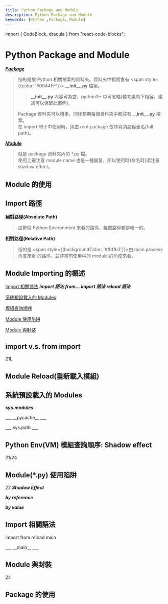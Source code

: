 ```yaml
---
title: Python Package and Module
description: Python Package and Module
keywords: [Python ,Package, Module]
---
```

import { CodeBlock, dracula  } from "react-code-blocks";

# Python Package and Module

[ ___Package___ ](#using_package)
> 
> 指的是放 Python 相關檔案的資料夾。資料夾中預期會有 <span style={{color: '#0044FF'}}> __\_\_init\_\_.py__ </span> 檔案。  
>> __\_\_init\_\_.py__ 內容可為空，python3+ 中可省略(若考慮向下相容，建議可以保留此慣例)。  
> 
> Package 資料夾可以槽串，同樣預期每個資料夾中都該有 __\_\_init\_\_.py__ 檔案。  
> 在 import 句子中使用時，須由 root package 依序寫清路徑全名(full path)。  

[ ___Module___ ](#using_module)

> 就是 package 資料夾內的 \*.py 檔。  
> 使用上需注意 module name 也是一種變量，所以使用時(命名時)須注意 shadow effect。  

## <span id="using_module">Module 的使用</span>

## Import 路徑
__絕對路徑(Absolute Path)__
> 由整個 Python Environment 來看的路徑。每個路徑都是唯一的。  

__相對路徑(Relative Path)__
> 指的是 <span style={{backgroundColor: '#ffd1b3'}}>由 main process 角度來看</span> 的路徑。並非當前使用中的 module 的角度來看。  


## Module Importing 的概述
[Import 相關語法](#importing_syntax)
___import 語法___
___from\.\.\. import 語法___
___reload 語法___

[系統預設載入的 Modules](#default_modules)

[模組查詢順序](#loading_shadow)

[Module 使用陷阱](#module_pitfall)

[Module 與封裝](#module_envelop)






## import v\.s\. from import
21L

## Module Reload(重新載入模組)


## <span id='default_modules'>系統預設載入的 Modules</span>
___sys.modules___

___ \_\_pycache\_\_ ___

___ sys.path ___


## <span id='loading_shadow'>Python Env(VM) 模組查詢順序: Shadow effect</span>
21/24

## <span id='module_pitfall'>Module(\*.py) 使用陷阱</span>
22
___Shadow Effect___

___by reference___

___by value___


## <span id="importing_syntax">Import 相關語法</span>

<span>import from reload main</span>

___ \_\_main\_\_ ___

## <span id="module_envelop">Module 與封裝</span>
24

## <span id="using_package">Package 的使用</span>